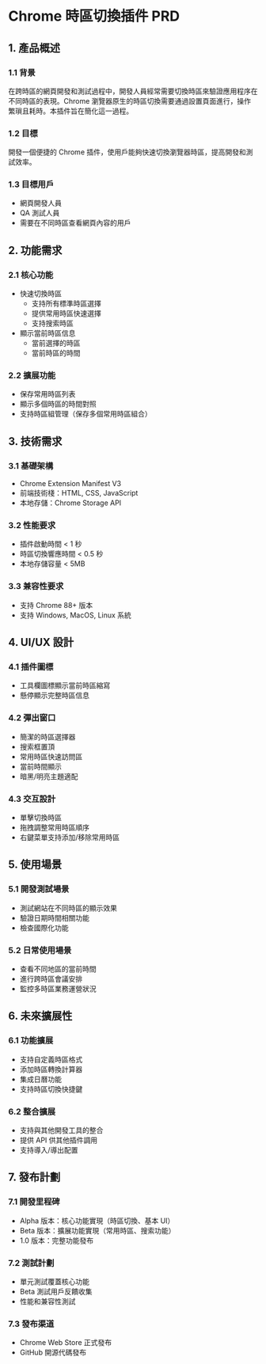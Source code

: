 # Chrome 時區切換插件 PRD

## 1. 產品概述

### 1.1 背景

在跨時區的網頁開發和測試過程中，開發人員經常需要切換時區來驗證應用程序在不同時區的表現。Chrome 瀏覽器原生的時區切換需要通過設置頁面進行，操作繁瑣且耗時。本插件旨在簡化這一過程。

### 1.2 目標

開發一個便捷的 Chrome 插件，使用戶能夠快速切換瀏覽器時區，提高開發和測試效率。

### 1.3 目標用戶

- 網頁開發人員
- QA 測試人員
- 需要在不同時區查看網頁內容的用戶

## 2. 功能需求

### 2.1 核心功能

- 快速切換時區
  - 支持所有標準時區選擇
  - 提供常用時區快速選擇
  - 支持搜索時區
- 顯示當前時區信息
  - 當前選擇的時區
  - 當前時區的時間

### 2.2 擴展功能

- 保存常用時區列表
- 顯示多個時區的時間對照
- 支持時區組管理（保存多個常用時區組合）

## 3. 技術需求

### 3.1 基礎架構

- Chrome Extension Manifest V3
- 前端技術棧：HTML, CSS, JavaScript
- 本地存儲：Chrome Storage API

### 3.2 性能要求

- 插件啟動時間 < 1 秒
- 時區切換響應時間 < 0.5 秒
- 本地存儲容量 < 5MB

### 3.3 兼容性要求

- 支持 Chrome 88+ 版本
- 支持 Windows, MacOS, Linux 系統

## 4. UI/UX 設計

### 4.1 插件圖標

- 工具欄圖標顯示當前時區縮寫
- 懸停顯示完整時區信息

### 4.2 彈出窗口

- 簡潔的時區選擇器
- 搜索框置頂
- 常用時區快速訪問區
- 當前時間顯示
- 暗黑/明亮主題適配

### 4.3 交互設計

- 單擊切換時區
- 拖拽調整常用時區順序
- 右鍵菜單支持添加/移除常用時區

## 5. 使用場景

### 5.1 開發測試場景

- 測試網站在不同時區的顯示效果
- 驗證日期時間相關功能
- 檢查國際化功能

### 5.2 日常使用場景

- 查看不同地區的當前時間
- 進行跨時區會議安排
- 監控多時區業務運營狀況

## 6. 未來擴展性

### 6.1 功能擴展

- 支持自定義時區格式
- 添加時區轉換計算器
- 集成日曆功能
- 支持時區切換快捷鍵

### 6.2 整合擴展

- 支持與其他開發工具的整合
- 提供 API 供其他插件調用
- 支持導入/導出配置

## 7. 發布計劃

### 7.1 開發里程碑

- Alpha 版本：核心功能實現（時區切換、基本 UI）
- Beta 版本：擴展功能實現（常用時區、搜索功能）
- 1.0 版本：完整功能發布

### 7.2 測試計劃

- 單元測試覆蓋核心功能
- Beta 測試用戶反饋收集
- 性能和兼容性測試

### 7.3 發布渠道

- Chrome Web Store 正式發布
- GitHub 開源代碼發布

